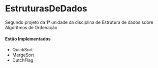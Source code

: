 # EstruturasDeDados
Segundo projeto da 1ª unidade da disciplina de Estrutura de dados sobre Algoritmos de Ordenação
#### Estão Implementados
* QuickSort
* MergeSort
* DutchFlag
